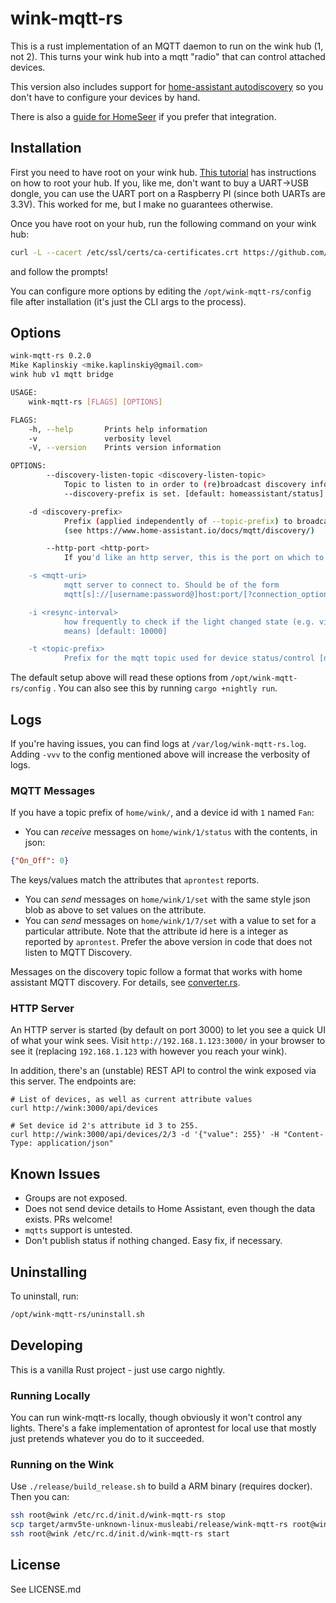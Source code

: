 # wink-mqtt-rs

This is a rust implementation of an MQTT daemon to run on the wink hub (1, not 2). This turns your wink hub into a mqtt "radio" that can control attached devices.

This version also includes support for [home-assistant autodiscovery](https://www.home-assistant.io/docs/mqtt/discovery/) so you don't have to configure your devices by hand.

There is also a [guide for HomeSeer](https://forums.homeseer.com/forum/hs4-products/hs4-plugins/lighting-primary-technology-plug-ins-aa/mcsmqtt-michael-mcsharry-aa/1455752-hacking-the-wink-hub-v1-to-work-with-homeseer-via-mscmqtt) if you prefer that integration.

## Installation

First you need to have root on your wink hub. [This tutorial](https://www.mattcarrier.com/post/hacking-the-winkhub-part-1/) has instructions on how to root your hub. If you, like me, don't want to buy a UART->USB dongle, you can use the UART port on a Raspberry PI (since both UARTs are 3.3V). This worked for me, but I make no guarantees otherwise.

Once you have root on your hub, run the following command on your wink hub:

```bash
curl -L --cacert /etc/ssl/certs/ca-certificates.crt https://github.com/mikekap/wink-mqtt-rs/releases/latest/download/wink-mqtt-rs.tar.gz | tar -C / -zxvf - && /opt/wink-mqtt-rs/setup.sh
```

and follow the prompts! 

You can configure more options by editing the `/opt/wink-mqtt-rs/config` file after installation (it's just the CLI args to the process).

## Options
```bash
wink-mqtt-rs 0.2.0
Mike Kaplinskiy <mike.kaplinskiy@gmail.com>
wink hub v1 mqtt bridge

USAGE:
    wink-mqtt-rs [FLAGS] [OPTIONS]

FLAGS:
    -h, --help       Prints help information
    -v               verbosity level
    -V, --version    Prints version information

OPTIONS:
        --discovery-listen-topic <discovery-listen-topic>
            Topic to listen to in order to (re)broadcast discovery information. Only applies if
            --discovery-prefix is set. [default: homeassistant/status]

    -d <discovery-prefix>
            Prefix (applied independently of --topic-prefix) to broadcast mqtt discovery information
            (see https://www.home-assistant.io/docs/mqtt/discovery/)

        --http-port <http-port>
            If you'd like an http server, this is the port on which to start it [default: 3000]

    -s <mqtt-uri>
            mqtt server to connect to. Should be of the form
            mqtt[s]://[username:password@]host:port/[?connection_options]

    -i <resync-interval>
            how frequently to check if the light changed state (e.g. via Wink or other external
            means) [default: 10000]

    -t <topic-prefix>
            Prefix for the mqtt topic used for device status/control [default: home/wink/]
```

The default setup above will read these options from `/opt/wink-mqtt-rs/config` . You can also see this by running `cargo +nightly run`.

## Logs

If you're having issues, you can find logs at `/var/log/wink-mqtt-rs.log`. Adding `-vvv` to the config mentioned above will increase the verbosity of logs.

### MQTT Messages

If you have a topic prefix of `home/wink/`, and a device id with `1` named `Fan`:
 - You can *receive* messages on `home/wink/1/status` with the contents, in json:
 ```json
 {"On_Off": 0}
 ```
   The keys/values match the attributes that `aprontest` reports.
 - You can *send* messages on `home/wink/1/set` with the same style json blob as above to set values on the attribute.
 - You can *send* messages on `home/wink/1/7/set` with a value to set for a particular attribute. Note that the attribute id here is a integer as reported by `aprontest`. Prefer the above version in code that does not listen to MQTT Discovery.

Messages on the discovery topic follow a format that works with home assistant MQTT discovery. For details, see [converter.rs](https://github.com/mikekap/wink-mqtt-rs/blob/master/src/converter.rs).

### HTTP Server

An HTTP server is started (by default on port 3000) to let you see a quick UI of what your wink sees. Visit `http://192.168.1.123:3000/` in your browser to see it (replacing `192.168.1.123` with however you reach your wink).

In addition, there's an (unstable) REST API to control the wink exposed via this server. The endpoints are:
```
# List of devices, as well as current attribute values
curl http://wink:3000/api/devices

# Set device id 2's attribute id 3 to 255.
curl http://wink:3000/api/devices/2/3 -d '{"value": 255}' -H "Content-Type: application/json"
```

## Known Issues
 - Groups are not exposed.
 - Does not send device details to Home Assistant, even though the data exists. PRs welcome!
 - `mqtts` support is untested.
 - Don't publish status if nothing changed. Easy fix, if necessary.

## Uninstalling
To uninstall, run:
```bash
/opt/wink-mqtt-rs/uninstall.sh
```

## Developing
This is a vanilla Rust project - just use cargo nightly.

### Running Locally
You can run wink-mqtt-rs locally, though obviously it won't control any lights. There's a fake implementation of aprontest for local use
that mostly just pretends whatever you do to it succeeded.

### Running on the Wink
Use `./release/build_release.sh` to build a ARM binary (requires docker). Then you can:
```bash
ssh root@wink /etc/rc.d/init.d/wink-mqtt-rs stop
scp target/armv5te-unknown-linux-musleabi/release/wink-mqtt-rs root@wink:/opt/wink-mqtt-rs/
ssh root@wink /etc/rc.d/init.d/wink-mqtt-rs start
```

## License

See LICENSE.md
